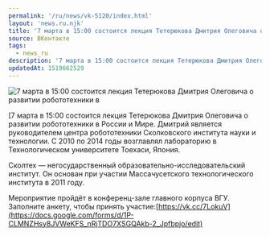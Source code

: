 ```yaml
---
permalink: '/ru/news/vk-5120/index.html'
layout: 'news.ru.njk'
title: '7 марта в 15:00 состоится лекция Тетерюкова Дмитрия Олеговича о развитии робототехники в России'
source: ВКонтакте
tags:
  - news_ru
description: '7 марта в 15:00 состоится лекция Тетерюкова Дмитрия Олеговича о развитии робототехники в'
updatedAt: 1519662529
---
```

![7 марта в 15:00 состоится лекция Тетерюкова Дмитрия Олеговича о развитии робототехники в](https://sun9-70.userapi.com/c840537/v840537944/5c8f3/-joAeoXjj2w.jpg)

[7 марта в 15:00 состоится лекция Тетерюкова Дмитрия Олеговича о развитии робототехники в России и Мире. Дмитрий является руководителем центра робототехники Сколковского института науки и технологии. С 2010 по 2014 годы возглавлял лабораторию в Технoлогическом университете Тоехаси, Япония.

Сколтех — негосударственный образовательно-исследовательский институт. Он основан при участии Массачусетского технологического института в 2011 году.

Мероприятие пройдёт в конференц-зале главного корпуса ВГУ. Заполните анкету, чтобы принять участие:[https://vk.cc/7LokuV](https://docs.google.com/forms/d/1P-CLMNZHsy8JVWeKFS_nRjTDO7XSGQAkb-2_Jpfbpjo/edit)
